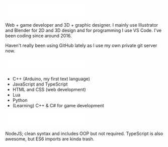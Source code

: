 <img src="media/header1.png"></img>

Web + game developer and 3D + graphic designer. I mainly use Illustrator and Blender for 2D and 3D design and for programming I use VS Code. I've been coding since around 2016.

Haven't really been using GitHub lately as I use my own private git server now.

<img src="media/header2.png"></img>

- C++ (Arduino, my first text language)
- JavaScript and TypeScript
- HTML and CSS (web development)
- Lua
- Python
- (Learning) C++ & C# for game development

<img src="media/header3.png"></img>

NodeJS; clean syntax and includes OOP but not required. TypeScript is also awesome, but ES6 imports are kinda trash.
